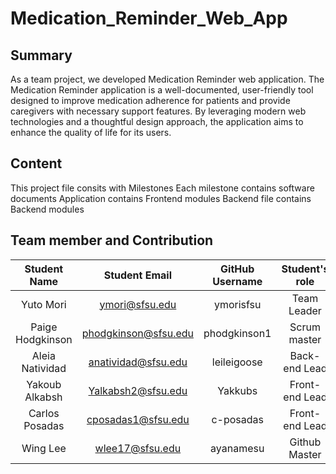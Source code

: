 # Medication_Reminder_Web_App

## Summary
As a team project, we developed Medication Reminder web application. The Medication Reminder application is a well-documented, user-friendly tool designed to improve medication adherence for patients and provide caregivers with necessary support features. By leveraging modern web technologies and a thoughtful design approach, the application aims to enhance the quality of life for its users.
## Content
This project file consits with Milestones
Each milestone contains software documents
Application contains Frontend modules
Backend file contains Backend modules

## Team member and Contribution
| Student Name | Student Email | GitHub Username | Student's role |
| :----------: | :-----------: | :-------------: | :------------: |
|   Yuto Mori   | ymori@sfsu.edu |      ymorisfsu   |  Team Leader   |
| Paige Hodgkinson | phodgkinson@sfsu.edu | phodgkinson1 | Scrum master |
| Aleia Natividad | anatividad@sfsu.edu |      leileigoose       |  Back-end Lead   |
|  Yakoub Alkabsh   | Yalkabsh2@sfsu.edu |      Yakkubs       |  Front-end Lead   |
|  Carlos Posadas   | cposadas1@sfsu.edu |      c-posadas       |  Front-end Lead   |
|  Wing Lee  | wlee17@sfsu.edu |     ayanamesu      |  Github Master   |

